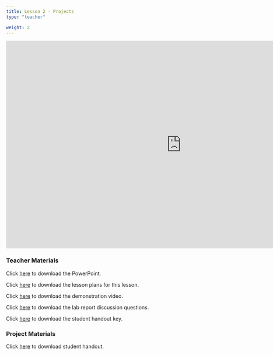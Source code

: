 ```yaml
---
title: Lesson 2 - Projects
type: "teacher" 

weight: 2
---
```


<iframe src="https://docs.google.com/presentation/d/e/2PACX-1vTMwHd6wR8-Og9g4IgjXcCnEseBFAgSBGRpXmuJFSISwymG3B7i6IkKHpH796loOWb3Tcjsihi2oigN/embed?start=false&loop=false&delayms=3000" frameborder="0" width="960" height="569" allowfullscreen="true" mozallowfullscreen="true" webkitallowfullscreen="true"></iframe>

### Teacher Materials

Click <a href="https://docs.google.com/presentation/d/17IsOHBnBax1FDTlcu8nxzx47YddgFef6NCGEeX5oxPk/edit?usp=sharing" target="_blank">here</a> to download the PowerPoint.

Click <a href="https://docs.google.com/document/d/18HDLEDRZ8g4On0CDacMOaOsz0PwLuf6L1NgwnRkBXdM/edit?usp=sharing" target="_blank">here</a> to download the lesson plans for this lesson.

Click <a href="https://drive.google.com/file/d/1WDxFuhRBs9xbDGkIWVb_6L2We9EwbZpb/view?usp=sharing" target="_blank">here</a> to download the demonstration video.

Click <a href="https://docs.google.com/document/d/1262zihlS40ckArhjrYfHHzIgmwoxceTQfKXvSqxiwrc/edit?usp=sharing" target="_blank">here</a> to download the lab report discussion questions.

Click <a href="https://docs.google.com/document/d/1-tAqWqBhP3O_6BLEQd1lDd1SA5ss9npwMKGtH2NvcU0/edit?usp=sharing" target="_blank">here</a> to download the student handout key.


### Project Materials

Click <a href="https://docs.google.com/document/d/1Rs6ijGbEykg-Xvgi0S_XaDd7yzHuLaPCdFY9pKf-9u8/edit?usp=sharing" target="_blank">here</a> to download student handout.
